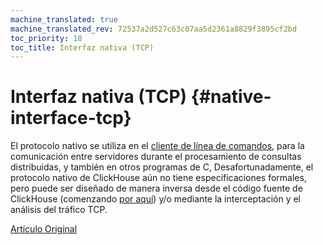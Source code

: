 ```yaml
---
machine_translated: true
machine_translated_rev: 72537a2d527c63c07aa5d2361a8829f3895cf2bd
toc_priority: 18
toc_title: Interfaz nativa (TCP)
---
```


# Interfaz nativa (TCP) {#native-interface-tcp}

El protocolo nativo se utiliza en el [cliente de línea de comandos](cli.md), para la comunicación entre servidores durante el procesamiento de consultas distribuidas, y también en otros programas de C, Desafortunadamente, el protocolo nativo de ClickHouse aún no tiene especificaciones formales, pero puede ser diseñado de manera inversa desde el código fuente de ClickHouse (comenzando [por aquí](https://github.com/ClickHouse/ClickHouse/tree/master/src/Client)) y/o mediante la interceptación y el análisis del tráfico TCP.

[Artículo Original](https://clickhouse.tech/docs/en/interfaces/tcp/) <!--hide-->
